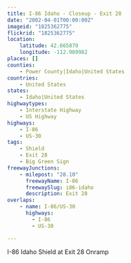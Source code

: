 ```yaml
---
title: I-86 Idaho - Closeup - Exit 28
date: "2002-04-01T00:00:00Z"
imageid: "1825362775"
flickrid: "1825362775"
location:
    latitude: 42.665879
    longitude: -112.989982
places: []
counties:
    - Power County|Idaho|United States
countries:
    - United States
states:
    - Idaho|United States
highwaytypes:
    - Interstate Highway
    - US Highway
highways:
    - I-86
    - US-30
tags:
    - Shield
    - Exit 28
    - Big Green Sign
freewayJunctions:
    - milepost: "28.10"
      freewayName: I-86
      freewaySlug: i86-idaho
      description: Exit 28
overlaps:
    - name: I-86/US-30
      highways:
        - I-86
        - US-30

---
```

I-86 Idaho Shield at Exit 28 Onramp